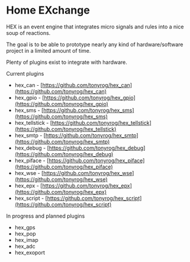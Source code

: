 Home EXchange
=============

HEX is an event engine that integrates micro signals and
rules into a nice soup of reactions.

The goal is to be able to prototype nearly any kind of
hardware/software project in a limited amount of time.

Plenty of plugins exist to integrate with hardware.

Current plugins

- hex_can - [https://github.com/tonyrog/hex_can](https://github.com/tonyrog/hex_can)
- hex_gpio - [https://github.com/tonyrog/hex_gpio](https://github.com/tonyrog/hex_gpio)
- hex_sms - [https://github.com/tonyrog/hex_sms](https://github.com/tonyrog/hex_sms)
- hex_tellstick - [https://github.com/tonyrog/hex_tellstick](https://github.com/tonyrog/hex_tellstick)
- hex_smtp - [https://github.com/tonyrog/hex_smtp](https://github.com/tonyrog/hex_smtp)
- hex_debug - [https://github.com/tonyrog/hex_debug](https://github.com/tonyrog/hex_debug)
- hex_piface - [https://github.com/tonyrog/hex_piface](https://github.com/tonyrog/hex_piface)
- hex_wse - [https://github.com/tonyrog/hex_wse](https://github.com/tonyrog/hex_wse)
- hex_epx - [https://github.com/tonyrog/hex_epx](https://github.com/tonyrog/hex_epx)
- hex_script - [https://github.com/tonyrog/hex_script](https://github.com/tonyrog/hex_script)

In progress and planned plugins

- hex_gps
- hex_pop
- hex_imap
- hex_adc
- hex_exoport
